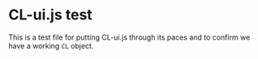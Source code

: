 
# CL-ui.js test

This is a test file for putting CL-ui.js through its paces and 
to confirm we have a working `CL` object.

<div id="test-output"></div>

<style>
#status {
    font-size: 1em;
}
</style>
<code><pre id="status"></pre></code>


<!-- START: test sequence for CL-feeds.js -->
<script src="CL-core.js"></script>
<script src="CL-ui.js"></script>
<script>

(function (document, window) {
'use strict';
let cl = Object.assign({}, window.CL),
    status = document.getElementById('status');

function println(...s) {
    s.forEach(function(s) {
        console.log(s);
        status.append(s + "\n");
    });
}

/*
 * Run the following test sequences
 */
println("\nRunning tests in a pipeline\n");

function testTitleField(tests, err) {
    let self = this;
    if (err !== "") {
        println("FAILED: error", err, tests);
        return;
    }
    tests.count++;
    println("Testing testTitleField()");
    let field = CL.field({"title": "Hello World"}, 
        '<label>Title:</label> <input name="title" value="${title}" placeholder="Title goes here">',
        function(obj) {
            if ('title' in obj) {
                if (obj.title.length > 0) {
                    return true;
                }
            }
            return false;
        });
    if ('title' in field) {
        if (field.title !== "Hello World") {
            tests.errors++;
            println("FAILED, expected title of 'Hello World', got "+field.json());
        }
    } else {
        tests.errors++;
        println("FAILED: field is missing title attribute");
        self.nextCallbackFn(tests, err);
        return;
    }

    let s = field.html(),
        elem = document.getElementById('test-output');
    elem.innerHTML = elem.innerHTML + '<p><h2>testTitleField()</h2>' + s + '<hr>';

    tests.success++;
    println("Testing testTitleField() OK");
    self.nextCallbackFn(tests, err);
}

function testCreatorField(tests, err) {
    let self = this;
    if (err !== "") {
        println("FAILED: error", err, tests);
        return;
    }
    tests.count++;
    println("Testing testCreatorField()");
    let last_name = "Doiel",
        first_name = "Robert",
        orcid = "0000-0003-0900-6903",
        field = CL.field({
            "last_name": last_name,
            "first_name": first_name,
            "orcid": orcid
        }, 
        '<label>Last Name:</label> <input name="last_name" value="${last_name}"><br><label>First Name:</label> <input name="first_name" value="${first_name}"><br><label>ORCID: </label> <input name="orcid" value="${orcid}"><p>',
        function () {
            let obj = this;
            if (! 'last_name' in obj ||  obj.last_name.length === 0) {
                return false;
            }
            if (! 'first_name' in obj || obj.first_name.length === 0) {
                return false;
            }
            if (! 'orcid' in obj || obj.orcid.length === 0) {
                return false;
            }
            return true;
        });

    if ('validate' in field) {
        if (field.validate() !== true) {
            tests.errors++;
            println('FAILED: expected validate() return true, got false');
        }
    } else {
        tests.errors++;
        println('FAILED: expected validate function in field');
    }
    let val = field.get('orcid');
    if (val !== orcid) {
        tests.errors++;
        println("FAILED: expected "+orcid+", got "+val);
    }
    val = field.get('last_name');
    if (val !== last_name) {
        tests.errors++;
        println("FAILED: expected "+last_name+", got "+val);
    }
    val = field.get('first_name');
    if (val !== first_name) {
        tests.errors++;
        println("FAILED: expected "+first_name+", got "+val);
    }
    val = field.html();
    let expected = '<label>Last Name:</label> <input name="last_name" value="Doiel"><br><label>First Name:</label> <input name="first_name" value="Robert"><br><label>ORCID: </label> <input name="orcid" value="0000-0003-0900-6903"><p>';
    if (val !== expected) {
        tests.errors++;
        println("FAILED: expected\n"+expected+"\n, got\n"+val);
    }
    let o = JSON.parse(field.json());
    if (o === undefined) {
        tests.errors++;
        println("FAILED: expected an object, got undefined for field");
        self.nextCallbackFn(tests, err);
    }
    if (! 'orcid' in o) {
        tests.errors++;
        println("FAILED: expected orcid attribute, got ", o);
    }
    if (! 'last_name' in o) {
        tests.errors++;
        println("FAILED: expected last_name attribute, got ", o);
    }
    if (! 'first_name' in o) {
        tests.errors++;
        println("FAILED: expected first_name attribute, got ", o);
    }

    let s = '<p><h2>testCreatorField()</h2>' + val + '<hr>',
        elem = document.getElementById('test-output');
    elem.innerHTML = elem.innerHTML + s;

    println("Testing testCreatorField() OK");
    tests.success++;
    self.nextCallbackFn(tests, err);
}

function testCreatorList(tests, err) {
    let self = this;
    if (err !== "") {
        println("FAILED: error", err, tests);
        return;
    }
    tests.count++;
    println("Testing testCreatorList()");

    let items = [],
        creators = [],
        new_creator = {"last_name":"", "first_name":""},
        list_object = {};

    creators.push({
        "last_name": "Steinbeck",
        "first_name": "John"
    });
    creators.push({
        "last_name": "Verne",
        "first_name": "Jules"
    });
    creators.push({
        "last_name": "Valdez",
        "first_name": "Luis"
    });
    creators.push({
        "last_name": "Lopez",
        "first_name": "Tom"
    });

    for (let i in creators) {
        items[i] = CL.field(creators[i], '<li><span class="display_name">${last_name}, ${first_name}</span></li>');
    }
    list_object = CL.field({"items": items}, "<ul>${items}</ul>");
    if (list_object === undefined) {
        tests.errors++;
        println("FAILED: expected list object, got undefined");
        self.nextCallbackFn(tests, err);
        return;
    }
    if (list_object.items.length !== 4) {
        tests.errors++;
        println("FAILED: expected 4, got ", list_object.json());
        self.nextCallbackFn(tests, err);
        return;
    }
    let s = list_object.html();
    if (s.includes('[object Object]')) {
        tests.errors++;
        println("FAILED: expected html to render, got ",s);
        self.nextCallbackFn(tests, err);
        return;
    }
    let elem = document.getElementById('test-output');
    elem.innerHTML = elem.innerHTML + '<p><h2>testCreatorList()</h2>' + s + '<hr>';
    println("Testing testCreatorList() OK");
    tests.success++;
    self.nextCallbackFn(tests, err);
}

function testAssembleFields(tests, err) {
    let self = this;
    if (err !== "") {
        println("FAILED: error", err, tests);
        return;
    }
    tests.count++;
    println("Testing testAssembleFields()");
    
    let book = {},
        books = [],
        steinbeck = {
            last_name: "Steinbeck",
            first_name: "John"
        },
        pratchett = {
            last_name: "Pratchett",
            first_name: "Terry"
        },
        gaiman = {
            last_name: "Gaiman",
            first_name: "Neil",
        };
     
    steinbeck = CL.field(steinbeck, 
        '<span class="last_name">${last_name}</span>, ' +
        '<span class="first_name">${first_name}</span>');
     
    book = CL.field({
            "title": "Short Reign of Pippen IV",
            "description": "A novella length satire set in post-war Paris", 
            "creators": [ steinbeck ]
        }, 
        '<div class="book">' +
        '   <h3 class="title">${title}</h3>' +
        '   <div class="creators">By ${creators}</div>' + 
        '   <div class="description">${description}</div>' +
        '</div>',
        undefined, 
        '; ');
    books.push(book);
     
    pratchett = CL.field(pratchett, 
        '<span class="last_name">${last_name}</span>, ' +
        '<span class="first_name">${first_name}</span>');
     
    gaiman = CL.field(gaiman, 
        '<span class="last_name">${last_name}</span>, ' +
        '<span class="first_name">${first_name}</span>');
     
    book = CL.field({
            "title": "Good Omens",
            "description": "A book about angels and demons set in London for the most part", 
            "creators": [ pratchett, gaiman ]
        }, 
        '<div class="book">' +
        '   <h3 class="title">${title}</h3>' +
        '   <div class="creators">By ${creators}</div>' + 
        '   <div class="description">${description}</div>' +
        '</div>',
        undefined, 
        '; ');
    books.push(book);
     
    let element = CL.assembleFields(
        document.getElementById("test-output"), ...books);
     
    println("Testing testAssembleFields() OK");
    tests.success++;
    self.nextCallbackFn(tests, err);
}

function testSummary(tests, err) {
    let self = this;
    if (err !== "") {
        println("FAILED: error", err, tests);
        return;
    }
    println("\nFailures: " + tests.errors);
    println("Warnings: " + tests.warnings);
    println("Successful: " + tests.success + "/" + tests.count);
}

/* Run the rest of the tests in a pipeline */
let tests = {
        "success": 0,
        "warnings": 0,
        "errors": 0,
        "count": 0
    };

cl.pipeline(tests, "", 
    testTitleField,
    testCreatorField,
    testCreatorList,
    testAssembleFields,
    testSummary);
}(document, window));

</script>

<!--   END: test sequence for CL-feeds.js -->
